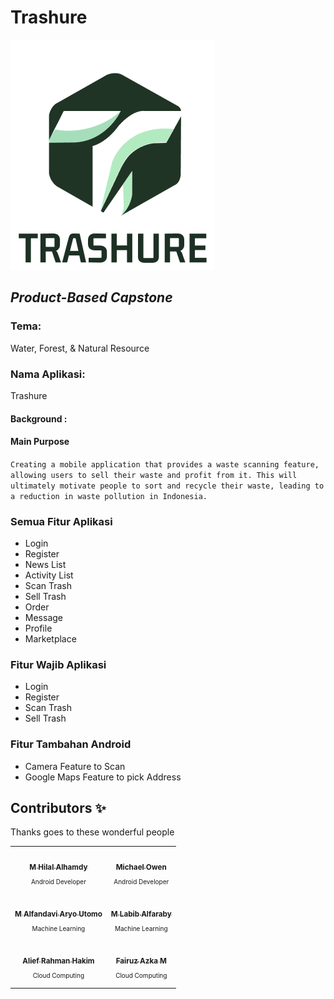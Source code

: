 # Trashure
![Trashure](https://github.com/Trashure-Capstone/.github/blob/main/profile/trahureLogo.png)

## _Product-Based Capstone_

### Tema:
Water, Forest, & Natural Resource

### Nama Aplikasi:
Trashure

#### Background :


#### Main Purpose
```Creating a mobile application that provides a waste scanning feature, allowing users to sell their waste and profit from it. This will ultimately motivate people to sort and recycle their waste, leading to a reduction in waste pollution in Indonesia.```

### Semua Fitur Aplikasi
- Login
- Register
- News List
- Activity List
- Scan Trash
- Sell Trash
- Order
- Message
- Profile
- Marketplace

### Fitur Wajib Aplikasi
- Login
- Register
- Scan Trash
- Sell Trash

### Fitur Tambahan Android
- Camera Feature to Scan
- Google Maps Feature to pick Address

## Contributors ✨
Thanks goes to these wonderful people

<!-- ALL-CONTRIBUTORS-LIST:START - Do not remove or modify this section -->
<!-- prettier-ignore-start -->
<!-- markdownlint-disable -->
<table>
  <tr>
    <td align="center"><a href="https://github.com/hilalhmdy"><img src="https://avatars.githubusercontent.com/u/68505934?s=96&v=4" width="100px;" alt=""/><br /><sub><b>M Hilal Alhamdy</b></sub></a><br /><p style="font-size:10px">Android Developer</p></td>
    <td align="center"><a href="https://github.com/Michael-Owen-19"><img src="https://avatars.githubusercontent.com/u/68501676?v=4" width="100px;" alt=""/><br /><sub><b>Michael Owen</b></sub></a><br /><p style="font-size:10px">Android Developer</p></td>
  </tr>
  <tr>
    <td align="center"><a href="https://github.com/AlfandaviAU"><img src="https://avatars.githubusercontent.com/u/64778810?v=4" width="100px;" alt=""/><br /><sub><b>M Alfandavi Aryo Utomo</b></sub></a><br /><p style="font-size:10px">Machine Learning</p></td>
    <td align="center"><a href="https://github.com/labibs30"><img src="https://avatars.githubusercontent.com/u/96496752?v=4" width="100px;" alt=""/><br /><sub><b>M Labib Alfaraby</b></sub></a><br /><p style="font-size:10px">Machine Learning</p></td>
  </tr>
    <tr>
    <td align="center"><a href="https://github.com/Leprah"><img src="https://avatars.githubusercontent.com/u/86406154?v=4" width="100px;" alt=""/><br /><sub><b>Alief Rahman Hakim</b></sub></a><br /><p style="font-size:10px">Cloud Computing</p></td>
    <td align="center"><a href="https://github.com/FairuzAzka"><img src="https://avatars.githubusercontent.com/u/90242998?v=4" width="100px;" alt=""/><br /><sub><b>Fairuz Azka M</b></sub></a><br /><p style="font-size:10px">Cloud Computing</p></td>
  </tr>
</table>

<!-- markdownlint-restore -->
<!-- prettier-ignore-end -->

<!-- ALL-CONTRIBUTORS-LIST:END -->



